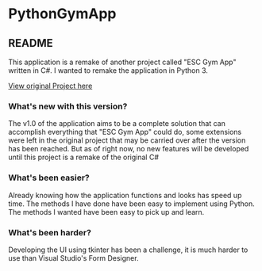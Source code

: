 
# PythonGymApp
## README
This application is a remake of another project called "ESC Gym App" written in C#. I wanted to remake the application in Python 3.

[View original Project here](https://github.com/lovelyleon/East-Surrey-College-Gym-App)

### What's new with this version?
The v1.0 of the application aims to be a complete solution that can accomplish everything that "ESC Gym App" could do, some extensions were left in the original project that may be carried over after the version has been reached.
But as of right now, no new features will be developed until this project is a remake of the original C#
### What's been easier?
Already knowing how the application functions and looks has speed up time.
The methods I have done have been easy to implement using Python.
The methods I wanted have been easy to pick up and learn.
### What's been harder?
Developing the UI using tkinter has been a challenge, it is much harder to use than Visual Studio's Form Designer.
